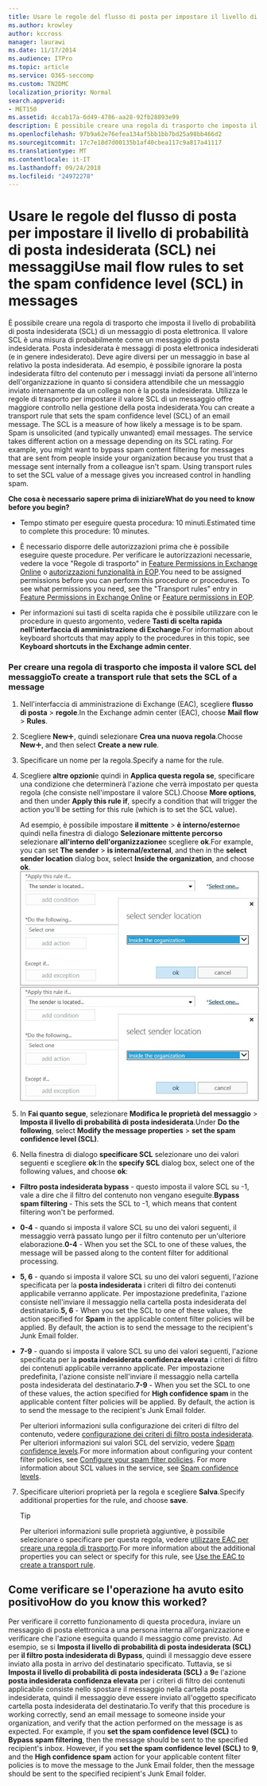 ```yaml
---
title: Usare le regole del flusso di posta per impostare il livello di probabilità di posta indesiderata (SCL) nei messaggi
ms.author: krowley
author: kccross
manager: laurawi
ms.date: 11/17/2014
ms.audience: ITPro
ms.topic: article
ms.service: O365-seccomp
ms.custom: TN2DMC
localization_priority: Normal
search.appverid:
- MET150
ms.assetid: 4ccab17a-6d49-4786-aa28-92fb28893e99
description: È possibile creare una regola di trasporto che imposta il livello di probabilità di posta indesiderata (SCL) di un messaggio di posta elettronica. Il valore SCL è una misura di probabilmente come un messaggio di posta indesiderata. Posta indesiderata è messaggi di posta elettronica indesiderati (e in genere indesiderato). Deve agire diversi per un messaggio in base al relativo la posta indesiderata. Ad esempio, è possibile ignorare la posta indesiderata filtro del contenuto per i messaggi inviati da persone all'interno dell'organizzazione in quanto si considera attendibile che un messaggio inviato internamente da un collega non è la posta indesiderata. Utilizza le regole di trasporto per impostare il valore SCL di un messaggio offre maggiore controllo nella gestione della posta indesiderata.
ms.openlocfilehash: 97b9a62e76efea134af5bb1bb7bd25a98bb466d2
ms.sourcegitcommit: 17c7e18d7d00135b1af40cbea117c9a817a41117
ms.translationtype: MT
ms.contentlocale: it-IT
ms.lasthandoff: 09/24/2018
ms.locfileid: "24972278"
---
```

# <a name="use-mail-flow-rules-to-set-the-spam-confidence-level-scl-in-messages"></a><span data-ttu-id="0ab96-108">Usare le regole del flusso di posta per impostare il livello di probabilità di posta indesiderata (SCL) nei messaggi</span><span class="sxs-lookup"><span data-stu-id="0ab96-108">Use mail flow rules to set the spam confidence level (SCL) in messages</span></span>

<span data-ttu-id="0ab96-p102">È possibile creare una regola di trasporto che imposta il livello di probabilità di posta indesiderata (SCL) di un messaggio di posta elettronica. Il valore SCL è una misura di probabilmente come un messaggio di posta indesiderata. Posta indesiderata è messaggi di posta elettronica indesiderati (e in genere indesiderato). Deve agire diversi per un messaggio in base al relativo la posta indesiderata. Ad esempio, è possibile ignorare la posta indesiderata filtro del contenuto per i messaggi inviati da persone all'interno dell'organizzazione in quanto si considera attendibile che un messaggio inviato internamente da un collega non è la posta indesiderata. Utilizza le regole di trasporto per impostare il valore SCL di un messaggio offre maggiore controllo nella gestione della posta indesiderata.</span><span class="sxs-lookup"><span data-stu-id="0ab96-p102">You can create a transport rule that sets the spam confidence level (SCL) of an email message. The SCL is a measure of how likely a message is to be spam. Spam is unsolicited (and typically unwanted) email messages. The service takes different action on a message depending on its SCL rating. For example, you might want to bypass spam content filtering for messages that are sent from people inside your organization because you trust that a message sent internally from a colleague isn't spam. Using transport rules to set the SCL value of a message gives you increased control in handling spam.</span></span> 
  
 <span data-ttu-id="0ab96-115">**Che cosa è necessario sapere prima di iniziare**</span><span class="sxs-lookup"><span data-stu-id="0ab96-115">**What do you need to know before you begin?**</span></span>
  
- <span data-ttu-id="0ab96-116">Tempo stimato per eseguire questa procedura: 10 minuti.</span><span class="sxs-lookup"><span data-stu-id="0ab96-116">Estimated time to complete this procedure: 10 minutes.</span></span>
    
- <span data-ttu-id="0ab96-p103">È necessario disporre delle autorizzazioni prima che è possibile eseguire queste procedure. Per verificare le autorizzazioni necessarie, vedere la voce "Regole di trasporto" in [Feature Permissions in Exchange Online](http://technet.microsoft.com/library/15073ce1-0917-403b-8839-02a2ebc96e16.aspx) o [autorizzazioni funzionalità in EOP](eop/feature-permissions-in-eop.md).</span><span class="sxs-lookup"><span data-stu-id="0ab96-p103">You need to be assigned permissions before you can perform this procedure or procedures. To see what permissions you need, see the "Transport rules" entry in [Feature Permissions in Exchange Online](http://technet.microsoft.com/library/15073ce1-0917-403b-8839-02a2ebc96e16.aspx) or [Feature permissions in EOP](eop/feature-permissions-in-eop.md).</span></span> 
    
- <span data-ttu-id="0ab96-119">Per informazioni sui tasti di scelta rapida che è possibile utilizzare con le procedure in questo argomento, vedere **Tasti di scelta rapida nell'interfaccia di amministrazione di Exchange**.</span><span class="sxs-lookup"><span data-stu-id="0ab96-119">For information about keyboard shortcuts that may apply to the procedures in this topic, see **Keyboard shortcuts in the Exchange admin center**.</span></span>
    
### <a name="to-create-a-transport-rule-that-sets-the-scl-of-a-message"></a><span data-ttu-id="0ab96-120">Per creare una regola di trasporto che imposta il valore SCL del messaggio</span><span class="sxs-lookup"><span data-stu-id="0ab96-120">To create a transport rule that sets the SCL of a message</span></span>

1. <span data-ttu-id="0ab96-121">Nell'interfaccia di amministrazione di Exchange (EAC), scegliere **flusso di posta** \> **regole**.</span><span class="sxs-lookup"><span data-stu-id="0ab96-121">In the Exchange admin center (EAC), choose **Mail flow** \> **Rules**.</span></span>
    
2. <span data-ttu-id="0ab96-122">Scegliere **New**![Aggiungi icona](media/ITPro-EAC-AddIcon.gif), quindi selezionare **Crea una nuova regola**.</span><span class="sxs-lookup"><span data-stu-id="0ab96-122">Choose **New**![Add Icon](media/ITPro-EAC-AddIcon.gif), and then select **Create a new rule**.</span></span>
    
3. <span data-ttu-id="0ab96-123">Specificare un nome per la regola.</span><span class="sxs-lookup"><span data-stu-id="0ab96-123">Specify a name for the rule.</span></span>
    
4. <span data-ttu-id="0ab96-124">Scegliere **altre opzioni**e quindi in **Applica questa regola se**, specificare una condizione che determinerà l'azione che verrà impostato per questa regola (che consiste nell'impostare il valore SCL).</span><span class="sxs-lookup"><span data-stu-id="0ab96-124">Choose **More options**, and then under **Apply this rule if**, specify a condition that will trigger the action you'll be setting for this rule (which is to set the SCL value).</span></span>
    
    <span data-ttu-id="0ab96-125">Ad esempio, è possibile impostare **il mittente** \> **è interno/esterno**e quindi nella finestra di dialogo **Selezionare mittente percorso** selezionare **all'interno dell'organizzazione**e scegliere **ok**.</span><span class="sxs-lookup"><span data-stu-id="0ab96-125">For example, you can set **The sender** \> **is internal/external**, and then in the **select sender location** dialog box, select **Inside the organization**, and choose **ok**.</span></span><br/>
    <span data-ttu-id="0ab96-126">![Seleziona la località del mittente](media/EOP-ETR-SetSCL-1.jpg)</span><span class="sxs-lookup"><span data-stu-id="0ab96-126">![Select sender location](media/EOP-ETR-SetSCL-1.jpg)</span></span>
  
5. <span data-ttu-id="0ab96-127">In **Fai quanto segue**, selezionare **Modifica le proprietà del messaggio** \> **Imposta il livello di probabilità di posta indesiderata**.</span><span class="sxs-lookup"><span data-stu-id="0ab96-127">Under **Do the following**, select **Modify the message properties** \> **set the spam confidence level (SCL)**.</span></span>
  
6. <span data-ttu-id="0ab96-128">Nella finestra di dialogo **specificare SCL** selezionare uno dei valori seguenti e scegliere **ok**:</span><span class="sxs-lookup"><span data-stu-id="0ab96-128">In the **specify SCL** dialog box, select one of the following values, and choose **ok**:</span></span>
    
  - <span data-ttu-id="0ab96-129">**Filtro posta indesiderata bypass** - questo imposta il valore SCL su -1, vale a dire che il filtro del contenuto non vengano eseguite.</span><span class="sxs-lookup"><span data-stu-id="0ab96-129">**Bypass spam filtering** - This sets the SCL to -1, which means that content filtering won't be performed.</span></span> 
    
  - <span data-ttu-id="0ab96-130">**0-4** - quando si imposta il valore SCL su uno dei valori seguenti, il messaggio verrà passato lungo per il filtro contenuto per un'ulteriore elaborazione.</span><span class="sxs-lookup"><span data-stu-id="0ab96-130">**0-4** - When you set the SCL to one of these values, the message will be passed along to the content filter for additional processing.</span></span> 
    
  - <span data-ttu-id="0ab96-p104">**5, 6** - quando si imposta il valore SCL su uno dei valori seguenti, l'azione specificata per la **posta indesiderata** i criteri di filtro dei contenuti applicabile verranno applicate. Per impostazione predefinita, l'azione consiste nell'inviare il messaggio nella cartella posta indesiderata del destinatario.</span><span class="sxs-lookup"><span data-stu-id="0ab96-p104">**5, 6** - When you set the SCL to one of these values, the action specified for **Spam** in the applicable content filter policies will be applied. By default, the action is to send the message to the recipient's Junk Email folder.</span></span> 
    
  - <span data-ttu-id="0ab96-p105">**7-9** - quando si imposta il valore SCL su uno dei valori seguenti, l'azione specificata per la **posta indesiderata confidenza elevata** i criteri di filtro dei contenuti applicabile verranno applicate. Per impostazione predefinita, l'azione consiste nell'inviare il messaggio nella cartella posta indesiderata del destinatario.</span><span class="sxs-lookup"><span data-stu-id="0ab96-p105">**7-9** - When you set the SCL to one of these values, the action specified for **High confidence spam** in the applicable content filter policies will be applied. By default, the action is to send the message to the recipient's Junk Email folder.</span></span> 
    
    <span data-ttu-id="0ab96-p106">Per ulteriori informazioni sulla configurazione dei criteri di filtro del contenuto, vedere [configurazione dei criteri di filtro posta indesiderata](configure-your-spam-filter-policies.md). Per ulteriori informazioni sui valori SCL del servizio, vedere [Spam confidence levels](spam-confidence-levels.md).</span><span class="sxs-lookup"><span data-stu-id="0ab96-p106">For more information about configuring your content filter policies, see [Configure your spam filter policies](configure-your-spam-filter-policies.md). For more information about SCL values in the service, see [Spam confidence levels](spam-confidence-levels.md).</span></span>
    
7. <span data-ttu-id="0ab96-137">Specificare ulteriori proprietà per la regola e scegliere **Salva**.</span><span class="sxs-lookup"><span data-stu-id="0ab96-137">Specify additional properties for the rule, and choose **save**.</span></span>
    
    > [!TIP]
    > <span data-ttu-id="0ab96-138">Per ulteriori informazioni sulle proprietà aggiuntive, è possibile selezionare o specificare per questa regola, vedere [utilizzare EAC per creare una regola di trasporto](http://technet.microsoft.com/library/e7a81372-b6d7-4d1f-bc9e-a845a7facac2.aspx#CreateEAC).</span><span class="sxs-lookup"><span data-stu-id="0ab96-138">For more information about the additional properties you can select or specify for this rule, see [Use the EAC to create a transport rule](http://technet.microsoft.com/library/e7a81372-b6d7-4d1f-bc9e-a845a7facac2.aspx#CreateEAC).</span></span> 
  
## <a name="how-do-you-know-this-worked"></a><span data-ttu-id="0ab96-139">Come verificare se l'operazione ha avuto esito positivo</span><span class="sxs-lookup"><span data-stu-id="0ab96-139">How do you know this worked?</span></span>

<span data-ttu-id="0ab96-p107">Per verificare il corretto funzionamento di questa procedura, inviare un messaggio di posta elettronica a una persona interna all'organizzazione e verificare che l'azione eseguita quando il messaggio come previsto. Ad esempio, se si **Imposta il livello di probabilità di posta indesiderata (SCL)** per **il filtro posta indesiderata di Bypass**, quindi il messaggio deve essere inviato alla posta in arrivo del destinatario specificato. Tuttavia, se si **Imposta il livello di probabilità di posta indesiderata (SCL)** a **9**e l'azione **posta indesiderata confidenza elevata** per i criteri di filtro dei contenuti applicabile consiste nello spostare il messaggio nella cartella posta indesiderata, quindi il messaggio deve essere inviato all'oggetto specificato cartella posta indesiderata del destinatario.</span><span class="sxs-lookup"><span data-stu-id="0ab96-p107">To verify that this procedure is working correctly, send an email message to someone inside your organization, and verify that the action performed on the message is as expected. For example, if you **set the spam confidence level (SCL)** to **Bypass spam filtering**, then the message should be sent to the specified recipient's inbox. However, if you **set the spam confidence level (SCL)** to **9**, and the **High confidence spam** action for your applicable content filter policies is to move the message to the Junk Email folder, then the message should be sent to the specified recipient's Junk Email folder.</span></span> 
  

